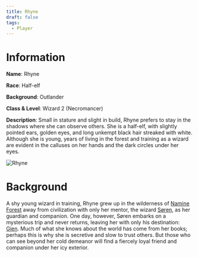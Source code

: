 ```yaml
---
title: Rhyne
draft: false
tags:
  - Player
---
```

# Information
**Name**: Rhyne 

**Race**: Half-elf 

**Background**: Outlander 

**Class & Level**: Wizard 2 (Necromancer) 

**Description**: Small in stature and slight in build, Rhyne prefers to stay in the shadows where she can observe others. She is a half-elf, with slightly pointed ears, golden eyes, and long unkempt black hair streaked with white. Although she is young, years of living in the forest and training as a wizard are evident in the calluses on her hands and the dark circles under her eyes. 

![Rhyne](images/Rhyne.jpg)

# Background
A shy young wizard in training, Rhyne grew up in the wilderness of [Namine Forest](5.%20Locations/Points%20of%20Interest/Namine%20Forest.md) away from civilization with only her mentor, the wizard [Søren](Søren), as her guardian and companion. One day, however, Søren embarks on a mysterious trip and never returns, leaving her with only his destination: [Gien](content/5.%20Locations/Agnor/Gien.md). Much of what she knows about the world has come from her books; perhaps this is why she is secretive and slow to trust others. But those who can see beyond her cold demeanor will find a fiercely loyal friend and companion under her icy exterior.
